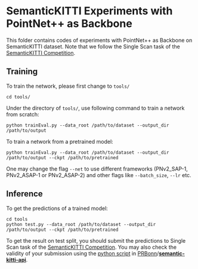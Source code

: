 # SemanticKITTI Experiments with PointNet++ as Backbone

This folder contains codes of experiments with PointNet++ as Backbone on SemanticKITTI dataset. Note that we follow the Single Scan task of the [SemanticKITTI Competition](https://competitions.codalab.org/competitions/20331).

## Training

To train the network, please first change to `tools/`

```
cd tools/
```

Under the directory of `tools/`, use following command to train a network from scratch:

```
python trainEval.py --data_root /path/to/dataset --output_dir /path/to/output
```

To train a network from a pretrained model:

```
python trainEval.py --data_root /path/to/dataset --output_dir /path/to/output --ckpt /path/to/pretrained
```

One may change the flag `--net` to use different frameworks (PNv2_SAP-1, PNv2_ASAP-1 or PNv2_ASAP-2) and other flags like `--batch_size`, `--lr` etc.

## Inference

To get the predictions of a trained model:

```
cd tools
python test.py --data_root /path/to/dataset --output_dir /path/to/output --ckpt /path/to/pretrained
```

To get the result on test split, you should submit the predictions to Single Scan task of the [SemanticKITTI Competition](https://competitions.codalab.org/competitions/20331). You may also check the validity of your submission using the [python script](https://github.com/PRBonn/semantic-kitti-api/blob/master/validate_submission.py) in [PRBonn](https://github.com/PRBonn)/**[semantic-kitti-api](https://github.com/PRBonn/semantic-kitti-api)**.